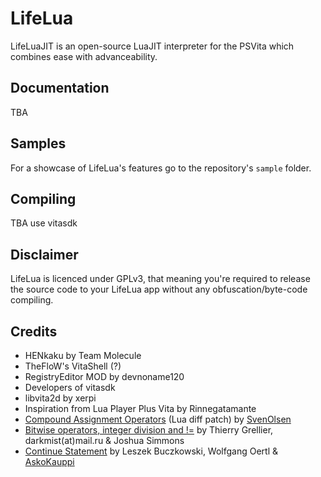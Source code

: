 # LifeLua
LifeLuaJIT is an open-source LuaJIT interpreter for the PSVita which combines ease with advanceability.
## Documentation
TBA
## Samples
For a showcase of LifeLua's features go to the repository's `sample` folder.
## Compiling
TBA use vitasdk
## Disclaimer
LifeLua is licenced under GPLv3, that meaning you're required to release the source code to your LifeLua app without any obfuscation/byte-code compiling.
## Credits
* HENkaku by Team Molecule
* TheFloW's VitaShell (?)
* RegistryEditor MOD by devnoname120
* Developers of vitasdk
* libvita2d by xerpi
* Inspiration from Lua Player Plus Vita by Rinnegatamante
* [Compound Assignment Operators](http://lua-users.org/files/wiki_insecure/power_patches/5.2/compound-5.2.2.patch) (Lua diff patch) by [SvenOlsen](http://lua-users.org/wiki/SvenOlsen)
* [Bitwise operators, integer division and !=](http://lua-users.org/files/wiki_insecure/power_patches/5.1/bitwise_operators_5.1.4_1.patch) by Thierry Grellier, darkmist(at)mail.ru & Joshua Simmons
* [Continue Statement](https://lua-users.org/files/wiki_insecure/power_patches/5.1/continue-5.1.3.patch) by Leszek Buczkowski, Wolfgang Oertl & [AskoKauppi](https://lua-users.org/wiki/AskoKauppi)